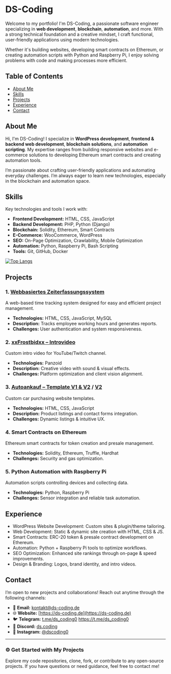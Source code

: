 # DS-Coding
Welcome to my portfolio! I'm DS-Coding, a passionate software engineer specializing in **web development**, **blockchain**, **automation**, and more. With a strong technical foundation and a creative mindset, I craft functional, user-friendly applications using modern technologies.

Whether it's building websites, developing smart contracts on Ethereum, or creating automation scripts with Python and Raspberry Pi, I enjoy solving problems with code and making processes more efficient.

## Table of Contents
- [About Me](#about-me)
- [Skills](#skills)
- [Projects](#projects)
- [Experience](#experience)
- [Contact](#contact)

## About Me
Hi, I'm DS-Coding! I specialize in **WordPress development**, **frontend & backend web development**, **blockchain solutions**, and **automation scripting**. My expertise ranges from building responsive websites and e-commerce solutions to developing Ethereum smart contracts and creating automation tools.

I’m passionate about crafting user-friendly applications and automating everyday challenges. I’m always eager to learn new technologies, especially in the blockchain and automation space.

## Skills
Key technologies and tools I work with:

- **Frontend Development:** HTML, CSS, JavaScript  
- **Backend Development:** PHP, Python (Django)  
- **Blockchain:** Solidity, Ethereum, Smart Contracts  
- **E-Commerce:** WooCommerce, WordPress  
- **SEO:** On-Page Optimization, Crawlability, Mobile Optimization  
- **Automation:** Python, Raspberry Pi, Bash Scripting  
- **Tools:** Git, GitHub, Docker  

[![Top Langs](https://github-readme-stats.vercel.app/api/top-langs/?username=DS-Coding0&layout=compact&theme=dracula)](https://github.com/DS-Coding0)

## Projects
### 1. [Webbasiertes Zeiterfassungssystem](https://ds-coding.de/portfolio/webbasiertes-zeiterfassungssystem/)  
A web-based time tracking system designed for easy and efficient project management.  
- **Technologies:** HTML, CSS, JavaScript, MySQL  
- **Description:** Tracks employee working hours and generates reports.  
- **Challenges:** User authentication and system responsiveness.

### 2. [xxFrostbidxx – Introvideo](https://ds-coding.de/portfolio/xxfrostbidxx-introvideo/)  
Custom intro video for YouTube/Twitch channel.  
- **Technologies:** Panzoid  
- **Description:** Creative video with sound & visual effects.  
- **Challenges:** Platform optimization and client vision alignment.

### 3. [Autoankauf – Template V1 & V2](https://projekte.ds-coding.de/autoankauf) / [V2](https://projekte.ds-coding.de/autoankaufv2)  
Custom car purchasing website templates.  
- **Technologies:** HTML, CSS, JavaScript  
- **Description:** Product listings and contact forms integration.  
- **Challenges:** Dynamic listings & intuitive UX.

### 4. Smart Contracts on Ethereum  
Ethereum smart contracts for token creation and presale management.  
- **Technologies:** Solidity, Ethereum, Truffle, Hardhat  
- **Challenges:** Security and gas optimization.

### 5. Python Automation with Raspberry Pi  
Automation scripts controlling devices and collecting data.  
- **Technologies:** Python, Raspberry Pi  
- **Challenges:** Sensor integration and reliable task automation.

## Experience
- WordPress Website Development: Custom sites & plugin/theme tailoring.  
- Web Development: Static & dynamic site creation with HTML, CSS & JS.  
- Smart Contracts: ERC-20 token & presale contract development on Ethereum.  
- Automation: Python + Raspberry Pi tools to optimize workflows.  
- SEO Optimization: Enhanced site rankings through on-page & speed improvements.  
- Design & Branding: Logos, brand identity, and intro videos.

## Contact
I’m open to new projects and collaborations! Reach out anytime through the following channels:

- 📧 **Email:** [kontakt@ds-coding.de](mailto:kontakt@ds-coding.de)  
- 🌐 **Website:** [https://ds-coding.de](https://ds-coding.de)  
- 🐦 **Telegram:** [t.me/ds_coding0](https://t.me/ds_coding0)  https://t.me/ds_coding0
- 💬 **Discord:** [ds.coding](discord://-/users/1154018451405422672)  
- 📸 **Instagram:** [@dscoding0](https://www.instagram.com/dscoding0/)  

---

### ⚙️ Get Started with My Projects  
Explore my code repositories, clone, fork, or contribute to any open-source projects. If you have questions or need guidance, feel free to contact me!


